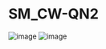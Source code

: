 # SM_CW-QN2
![image](https://github.com/user-attachments/assets/aeed7ffe-3ace-475d-aa33-a22343c0297f)
![image](https://github.com/user-attachments/assets/9c5a361d-2767-41c5-a1fd-b7ba25b1566d)

